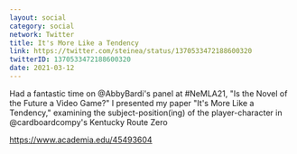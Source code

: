```yaml
---
layout: social
category: social
network: Twitter
title: It's More Like a Tendency
link: https://twitter.com/steinea/status/1370533472188600320
twitterID: 1370533472188600320
date: 2021-03-12
---
```


Had a fantastic time on @AbbyBardi's panel at #NeMLA21, "Is the Novel of the Future a Video Game?" I presented my paper "It's More Like a Tendency," examining the subject-position(ing) of the player-character in @cardboardcompy's Kentucky Route Zero

<https://www.academia.edu/45493604>
